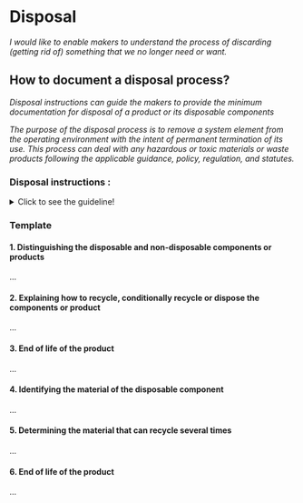 # **Disposal**

*I would like to enable makers to understand the process of discarding (getting rid of) something that we no longer need or want.* 

## **How to document a disposal process?**

*Disposal instructions can guide the makers to provide the minimum documentation for disposal of a product or its disposable components*

*The purpose of the disposal process is to remove a system element from the operating environment with the intent of permanent termination of its use. This process can deal with any hazardous or toxic materials or waste products following the applicable guidance, policy, regulation, and statutes.*

 ### **Disposal instructions :** 
<details>
  <summary>Click to see the guideline!</summary>
 
  - **Definition:** *disposal instructions identify the process of removing a system or its component, ensuring the proper handling of any environmentally sensitive materials, and sending the remainder to surplus storage or sale.*


```
What does comprise the documentation of disposal instructions?

 1. Distinguishing the disposable and non-disposable components or products
   - Recyclable: a process of turning waste into another form of new and reusable materials
      - How to recycle the components or products? 
   - Non-recyclable: the components or products that are designed for single-use, which means they get discarded immediately after use.
      - How to dispose the non-recyclable components or products?
   - Conditionally recyclable: this tells you if any additional steps are required before recycling  the component or product.
       - How to conditionally recycle the components or products?
 2. End of life of the product for disposing or recycling
 3. Identifying the material of disposable component or product. 
    - Disposable products are most often made from
      - Polystyrene 
      - Plastic
      - Cotton
      - etc.
4. Determining what material can be recycled many times 
5. Describing the environmental impacts
   - The negative consequences of the disposable products on the environment if sustainability isn't factored into disposal options

How to visualize the process of disposal? 
 1. Images 
 2. Videos 
```
</details>

### Template
 
 #### 1. Distinguishing the disposable and non-disposable components or products
 ...
 #### 2. Explaining how to recycle, conditionally recycle or dispose the components or product 
 ...
 #### 3. End of life of the product
 ...
 #### 4. Identifying the material of the disposable  component 
 ...
 #### 5. Determining the material that can recycle several times
 ...
 #### 6. End of life of the product
 ...
